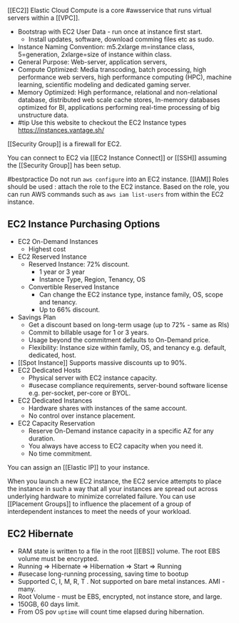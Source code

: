  [[EC2]]  Elastic Cloud Compute is a core #awsservice that runs virtual servers within a [[VPC]].
* Bootstrap with EC2 User Data - run once at instance first start.
	* Install updates, software, download comming files etc as sudo.
* Instance Naming Convention: m5.2xlarge m=instance class, 5=generation, 2xlarge=size of instance within class.
* General Purpose: Web-server, application servers, 
* Compute Optimized: Media transcoding, batch processing, high performance web servers, high performance computing (HPC), machine learning, scientific modeling and dedicated gaming server.
* Memory Optimized: High performance, relational and non-relational database, distributed web scale cache stores, In-memory databases optimized for BI, applications performing real-time processing of big unstructure data.
* #tip Use this website to checkout the EC2 Instance types https://instances.vantage.sh/

[[Security Group]] is a firewall for EC2.

You can connect to EC2 via [[EC2 Instance Connect]] or [[SSH]] assuming the [[Security Group]] has been setup.

#bestpractice Do not run `aws configure` into an EC2 instance. [[IAM]] Roles should be used : attach the role to the EC2 instance. Based on the role, you can run AWS commands such as `aws iam list-users` from within the EC2 instance.

## EC2 Instance Purchasing Options
* EC2 On-Demand Instances
	* Highest cost
* EC2 Reserved Instance
	* Reserved Instance: 72% discount. 
		* 1 year or 3 year
		* Instance Type, Region, Tenancy, OS
	* Convertible Reserved Instance
		* Can change the EC2 instance type, instance family, OS, scope and tenancy.
		* Up to 66% discount.
* Savings Plan
	* Get a discount based on long-term usage (up to 72% - same as RIs)
	* Commit to billable usage for 1 or 3 years.
	* Usage beyond the commitment defaults to On-Demand price.
	* Flexibility: Instance size within family, OS, and tenancy e.g. default, dedicated, host.
* [[Spot Instance]] Supports massive discounts up to 90%.
* EC2 Dedicated Hosts
	* Physical server with EC2 instance capacity.
	* #usecase compliance requirements, server-bound software license e.g. per-socket, per-core or BYOL.
* EC2 Dedicated Instances
	* Hardware shares with instances of the same account.
	* No control over instance placement.
* EC2 Capacity Reservation
	* Reserve On-Demand instance capacity in a specific AZ for any duration.
	* You always have access to EC2 capacity when you need it.
	* No time commitment.

You can assign an [[Elastic IP]] to your instance. 

When you launch a new EC2 instance, the EC2 service attempts to place the instance in such a way that all your instances are spread out across underlying hardware to minimize correlated failure. You can use [[Placement Groups]] to influence the placement of a group of interdependent instances to meet the needs of your workload. 

## EC2 Hibernate
* RAM state is written to a file in the root [[EBS]] volume. The root EBS volume must be encrypted. 
* Running => Hibernate => Hibernation => Start => Running
* #usecase long-running processing, saving time to bootup
* Supported C, I, M, R, T . Not supported on bare metal instances. AMI - many.
* Root Volume - must be EBS, encrypted, not instance store, and large. 
* 150GB, 60 days limit.
* From OS pov `uptime` will count time elapsed during hibernation.
